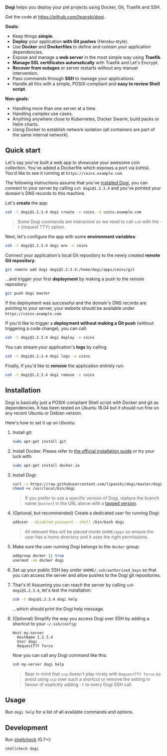 **Dogi** helps you deploy your pet projects using Docker, Git, Traefik and SSH.

Get the code at <https://github.com/lipanski/dogi>.

**Goals:**

- Keep things **simple**.
- **Deploy** your application **with Git pushes** (Heroku-style).
- Use **Docker** and **Dockerfiles** to define and contain your application dependencies.
- Expose and manage a **web server** in the most simple way using **Traefik**.
- **Manage SSL certificates automatically** with Traefik and Let's Encrypt.
- **Recover from outages** or server restarts without any manual intervention.
- Pass commands through **SSH** to manage your applications.
- Handle all this with a simple, POSIX-compliant and **easy to review Shell script**.

**Non-goals:**

- Handling more than one server at a time.
- Handling complex use cases.
- Anything anywhere close to Kubernetes, Docker Swarm, build packs or Helm charts.
- Using Docker to establish network isolation (all containers are part of the same internal network).

## Quick start

Let's say you've built a web app to showcase your awesome coin collection. You've added a Dockerfile which exposes a port via `EXPOSE`. You'd like to see it running at `https://coins.example.com`.

The following instructions assume that you've [installed Dogi](#Installation), you can connect to your server by calling `ssh dogi@1.2.3.4` and you've pointed your domain's DNS records to this machine.

Let's **create** the app:

```sh
ssh -t dogi@1.2.3.4 dogi create -n coins -d coins.example.com
```

> Some Dogi commands are interactive so we need to call `ssh` with the `-t` (request TTY) option.

Next, let's configure the app with some **environment variables**:

```sh
ssh -t dogi@1.2.3.4 dogi env -n coins
```

Connect your application's local Git repository to the newly created **remote Git repository**:

```sh
git remote add dogi dogi@1.2.3.4:/home/dogi/apps/coins/git
```

...and trigger your first **deployment** by making a push to the remote repository:

```sh
git push dogi master
```

If the deployment was successful and the domain's DNS records are pointing to your server, your website should be available under `https://coins.example.com`.

If you'd like to trigger a **deployment without making a Git push** (without triggering a code change), you can call:

```sh
ssh -t dogi@1.2.3.4 dogi deploy -n coins
```

You can stream your application's **logs** by calling:

```sh
ssh -t dogi@1.2.3.4 dogi logs -n coins
```

Finally, if you'd like to **remove** the application entirely run:

```sh
ssh -t dogi@1.2.3.4 dogi remove -n coins
```

## Installation

Dogi is basically just a POSIX-compliant Shell script with Docker and git as dependencies. It has been tested on Ubuntu 18.04 but it should run fine on any recent Ubuntu or Debian version.

Here's how to set it up on Ubuntu:

1. Install git:

    ```sh
    sudo apt-get install git
    ```

2. Install Docker. Please refer to [the official installation guide](https://docs.docker.com/engine/install/ubuntu/) or try your luck with:

    ```sh
    sudo apt-get install docker.io
    ```

3. Install Dogi:

    ```sh
    curl -s https://raw.githubusercontent.com/lipanski/dogi/master/dogi > /usr/local/bin/dogi
    chmod +x /usr/local/bin/dogi
    ```

    > If you prefer to use a specific version of Dogi, replace the branch name (`master`) in the URL above with a [tagged version](https://github.com/lipanski/dogi/releases).

4. (Optional, but recommended) Create a dedicated user for running Dogi:

    ```sh
    adduser --disabled-password --shell /bin/bash dogi
    ```

    > All relevant files will be placed inside `$HOME/apps` so ensure the user has a home directory and it uses the right permissions.

5. Make sure the user running Dogi belongs to the `docker` group:

    ```sh
    addgroup docker || true
    usermod -aG docker dogi
    ``` 	

6. Set up your public SSH key under `$HOME/.ssh/authorized_keys` so that you can access the server and allow pushes to the Dogi git repositories.

7. That's it! Assuming you can reach the server by calling `ssh dogi@1.2.3.4`, let's test the installation:

    ```sh
    ssh -t dogi@1.2.3.4 dogi help
    ```

    ...which should print the Dogi help message.

8. (Optional) Simplify the way you access Dogi over SSH by adding a shortcut to your `~/.ssh/config`:

    ```
    Host my-server
      HostName 1.2.3.4
      User dogi
      RequestTTY force
    ```

    Now you can call any Dogi command like this:

    ```sh
    ssh my-server dogi help
    ```

    > Bear in mind that `scp` doesn't play nicely with `RequestTTY force` so avoid using `scp` over such a shortcut or remove the setting in favour of explicitly adding `-t` to every Dogi SSH call.

## Usage

Run `dogi help` for a list of all available commands and options.

## Development

Run [shellcheck](https://github.com/koalaman/shellcheck) (0.7+):

```sh
shellcheck dogi
```
